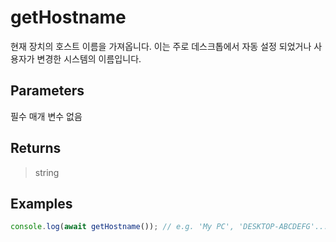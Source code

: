 # getHostname <Lang js />

<NodeRequired ko />

현재 장치의 호스트 이름을 가져옵니다. 이는 주로 데스크톱에서 자동 설정 되었거나 사용자가 변경한 시스템의 이름입니다.

## Parameters

필수 매개 변수 없음

## Returns

> string

## Examples

```javascript
console.log(await getHostname()); // e.g. 'My PC', 'DESKTOP-ABCDEFG'...
```
